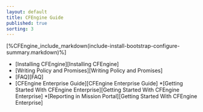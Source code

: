 ```yaml
---
layout: default
title: CFEngine Guide 
published: true
sorting: 3
---
```


[%CFEngine_include_markdown(include-install-bootstrap-configure-summary.markdown)%]

* [Installing CFEngine][Installing CFEngine]
* [Writing Policy and Promises][Writing Policy and Promises]
* [FAQ][FAQ]	
* [CFEngine Enterprise Guide][CFEngine Enterprise Guide]
   *[Getting Started With CFEngine Enterprise][Getting Started With CFEngine Enterprise]
   *[Reporting in Mission Portal][Getting Started With CFEngine Enterprise]



